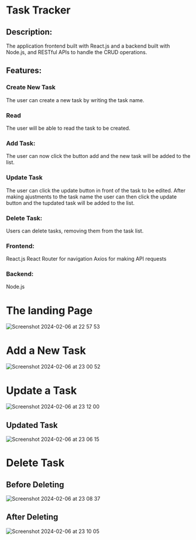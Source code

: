   # Task Tracker

## Description:
The application  frontend built with React.js and a backend built with Node.js, and  RESTful APIs to handle the CRUD operations.

## Features:

### Create New Task

The user can create a new task by writing the task name.

### Read
The user will be able to read the task to be created.

### Add Task:
The user can now click the button add and the new task will be added to the list.

### Update Task
The user can click the update button in front of the task to be edited. After making ajustments to the task name the user can then click the update button and the tupdated task will be added to the list.

### Delete Task:
Users can delete tasks, removing them from the task list.

### Frontend:

React.js
React Router for navigation
Axios for making API requests

### Backend:
Node.js


# The landing Page 
![Screenshot 2024-02-06 at 22 57 53](https://github.com/Plaxidia/Task-Tracker/assets/90321105/c243048d-ea89-4cfb-b9e0-29603c49d22b)

# Add a New Task

![Screenshot 2024-02-06 at 23 00 52](https://github.com/Plaxidia/Task-Tracker/assets/90321105/91ac9f6c-9115-4a4d-8bf5-34659cf9be43)


# Update a Task

![Screenshot 2024-02-06 at 23 12 00](https://github.com/Plaxidia/Task-Tracker/assets/90321105/b1b39847-4c69-422f-809f-40a3c52271f8)


## Updated Task

![Screenshot 2024-02-06 at 23 06 15](https://github.com/Plaxidia/Task-Tracker/assets/90321105/686e86c6-7fe6-4d33-bf31-5afd444376d9)

# Delete Task

## Before Deleting
![Screenshot 2024-02-06 at 23 08 37](https://github.com/Plaxidia/Task-Tracker/assets/90321105/596633a0-28f4-416f-9396-ba81602ab8ea)

## After Deleting
![Screenshot 2024-02-06 at 23 10 05](https://github.com/Plaxidia/Task-Tracker/assets/90321105/946d6f9d-f159-4811-b82a-2c261f65a3ae)



